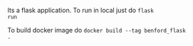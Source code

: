Its a flask application.
To run in local just do
<code>flask run</code>

To build docker image do
<code>docker build --tag benford_flask .</code>